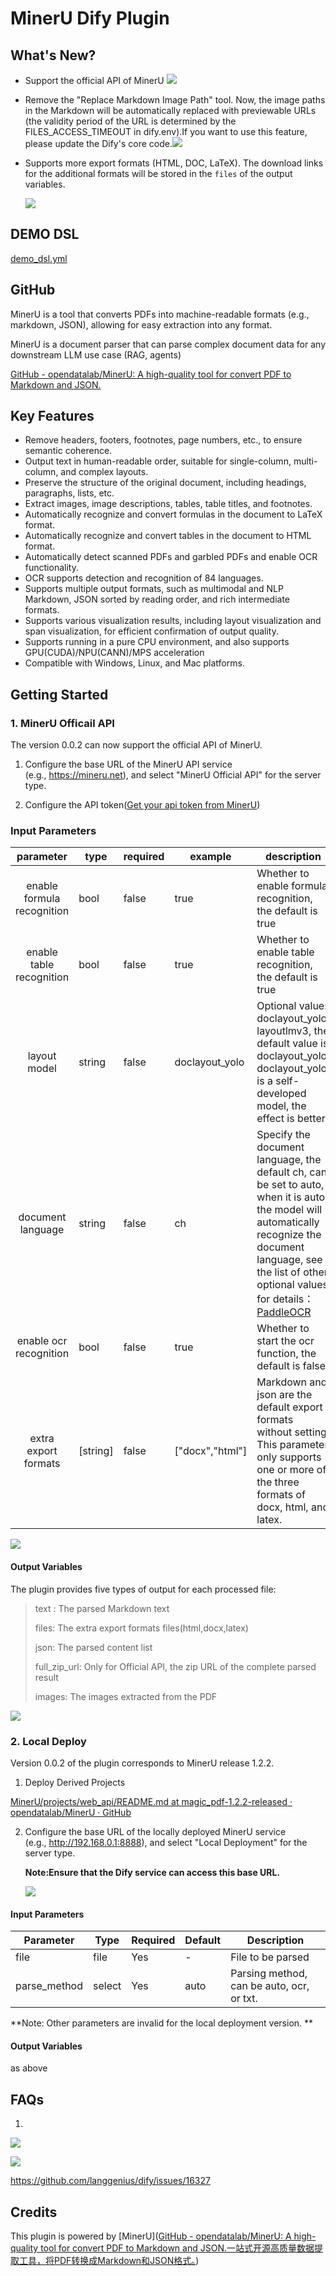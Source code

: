# MinerU Dify Plugin

## What's New?

- Support the official API of MinerU
  ![](./_assets/mineru8.jpg)

- Remove the "Replace Markdown Image Path" tool. Now, the image paths in the Markdown will be automatically replaced with previewable URLs (the validity period of the URL is determined by the FILES_ACCESS_TIMEOUT in dify.env).If you want to use this feature, please update the Dify's core code.![](./_assets/mineru2.jpg)

- Supports more export formats (HTML, DOC, LaTeX). The download links for the additional formats will be stored in the `files` of the output variables.
  
  ![](./_assets/mineru1.jpg)
  
  

## DEMO DSL
[demo_dsl.yml](./_assets/mineru_demo.yml)


## GitHub

MinerU is a tool that converts PDFs into machine-readable formats (e.g., markdown, JSON), allowing for easy extraction into any format.

MinerU is a document parser that can parse complex document data for any downstream LLM use case (RAG, agents)

[GitHub - opendatalab/MinerU: A high-quality tool for convert PDF to Markdown and JSON.](https://github.com/opendatalab/MinerU)

## Key Features

- Remove headers, footers, footnotes, page numbers, etc., to ensure semantic coherence.
- Output text in human-readable order, suitable for single-column, multi-column, and complex layouts.
- Preserve the structure of the original document, including headings, paragraphs, lists, etc.
- Extract images, image descriptions, tables, table titles, and footnotes.
- Automatically recognize and convert formulas in the document to LaTeX format.
- Automatically recognize and convert tables in the document to HTML format.
- Automatically detect scanned PDFs and garbled PDFs and enable OCR functionality.
- OCR supports detection and recognition of 84 languages.
- Supports multiple output formats, such as multimodal and NLP Markdown, JSON sorted by reading order, and rich intermediate formats.
- Supports various visualization results, including layout visualization and span visualization, for efficient confirmation of output quality.
- Supports running in a pure CPU environment, and also supports GPU(CUDA)/NPU(CANN)/MPS acceleration
- Compatible with Windows, Linux, and Mac platforms.

## Getting Started

### 1. MinerU Officail API

The version 0.0.2 can now support the official API of MinerU.

1. Configure the base URL of the MinerU API service (e.g., https://mineru.net), and select "MinerU Official API" for the server type.

2. Configure the API token([Get your api token from MinerU](https://mineru.net/apiManage/token))

### Input Parameters

| parameter                  | type     | required | example         | description                                                                                                                                                                                                                                                                                                                                                                              |
|:--------------------------:| -------- | -------- | --------------- | ---------------------------------------------------------------------------------------------------------------------------------------------------------------------------------------------------------------------------------------------------------------------------------------------------------------------------------------------------------------------------------------- |
| enable formula recognition | bool     | false    | true            | Whether to enable formula recognition, the default is true                                                                                                                                                                                                                                                                                                                               |
| enable table recognition   | bool     | false    | true            | Whether to enable table recognition, the default is true                                                                                                                                                                                                                                                                                                                                 |
| layout model               | string   | false    | doclayout_yolo  | Optional value: doclayout_yolo, layoutlmv3, the default value is doclayout_yolo. doclayout_yolo is a self-developed model, the effect is better                                                                                                                                                                                                                                          |
| document language          | string   | false    | ch              | Specify the document language, the default ch, can be set to auto, when it is auto, the model will automatically recognize the document language, see the list of other optional values for details：[](https://paddlepaddle.github.io/PaddleOCR/latest/ppocr/blog/multi_languages.html#5)[PaddleOCR ](https://paddlepaddle.github.io/PaddleOCR/latest/ppocr/blog/multi_languages.html#5) |
| enable ocr recognition     | bool     | false    | true            | Whether to start the ocr function, the default is false                                                                                                                                                                                                                                                                                                                                  |
| extra export formats       | [string] | false    | ["docx","html"] | Markdown and json are the default export formats without setting. This parameter only supports one or more of the three formats of docx, html, and latex.                                                                                                                                                                                                                                |

![](./_assets/mineru3.jpg)

#### Output Variables

The plugin provides five types of output for each processed file:

> text : The parsed Markdown text
> 
> files:  The extra export formats files(html,docx,latex)
> 
> json: The parsed content list 
> 
> full_zip_url: Only for Official API, the zip URL of the complete parsed result
> 
> images: The images extracted from the PDF

![](./_assets/mineru4.jpg)

### 2. Local Deploy

Version 0.0.2 of the plugin corresponds to MinerU release 1.2.2.

1. Deploy Derived Projects

[MinerU/projects/web_api/README.md at magic_pdf-1.2.2-released · opendatalab/MinerU · GitHub](https://github.com/opendatalab/MinerU/blob/magic_pdf-1.2.2-released/projects/web_api/README.md)

2. Configure the base URL of the locally deployed MinerU service (e.g., http://192.168.0.1:8888), and select "Local Deployment" for the server type.
   
   **Note:Ensure that the Dify service can access this base URL.**
   
   ![](./_Assets/mineru5.jpg)

#### Input Parameters

| Parameter    | Type   | Required | Default | Description                               |
| ------------ | ------ | -------- | ------- | ----------------------------------------- |
| file         | file   | Yes      | -       | File to be parsed                         |
| parse_method | select | Yes      | auto    | Parsing method, can be auto, ocr, or txt. |

**Note: Other parameters are invalid for the local deployment version. **

#### Output Variables

as above

## FAQs

1.
![](./_assets/mineru6.jpg)

![](./_assets/mineru7.jpg)

https://github.com/langgenius/dify/issues/16327

## Credits

This plugin is powered by [MinerU]([GitHub - opendatalab/MinerU: A high-quality tool for convert PDF to Markdown and JSON.一站式开源高质量数据提取工具，将PDF转换成Markdown和JSON格式。](https://github.com/opendatalab/MinerU))
